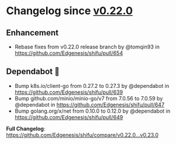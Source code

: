 # Changelog since [v0.22.0](https://github.com/Edgenesis/shifu/releases/tag/v0.22.0)

## Enhancement

* Rebase fixes from v0.22.0 release branch by @tomqin93 in https://github.com/Edgenesis/shifu/pull/654

## Dependabot 🤖

* Bump k8s.io/client-go from 0.27.2 to 0.27.3 by @dependabot in https://github.com/Edgenesis/shifu/pull/639
* Bump github.com/minio/minio-go/v7 from 7.0.56 to 7.0.59 by @dependabot in https://github.com/Edgenesis/shifu/pull/647
* Bump golang.org/x/net from 0.10.0 to 0.12.0 by @dependabot in https://github.com/Edgenesis/shifu/pull/649

**Full Changelog**: https://github.com/Edgenesis/shifu/compare/v0.22.0...v0.23.0
